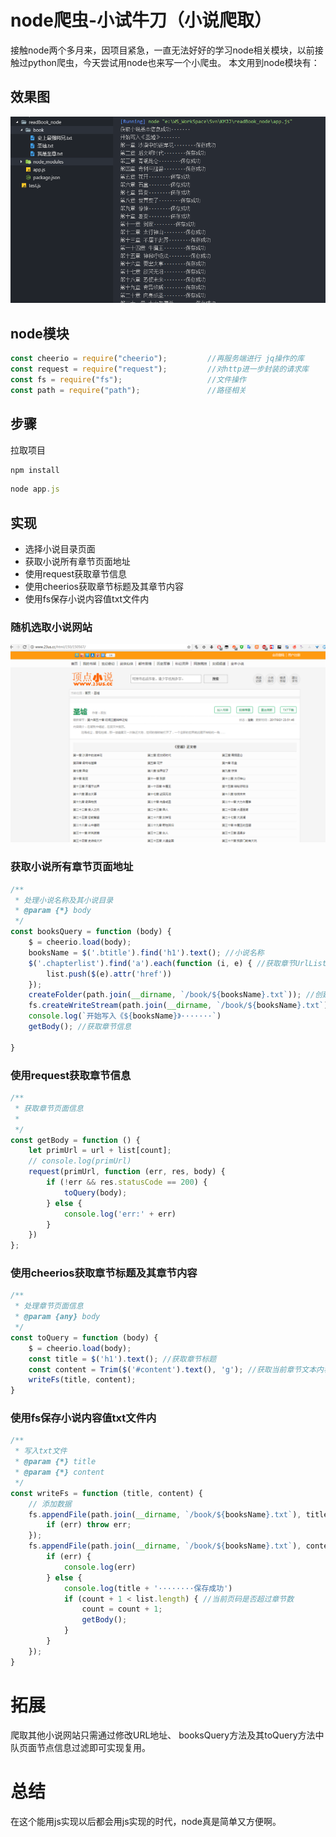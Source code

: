 # node爬虫-小试牛刀（小说爬取）


接触node两个多月来，因项目紧急，一直无法好好的学习node相关模块，以前接触过python爬虫，今天尝试用node也来写一个小爬虫。
本文用到node模块有：
## 效果图
![](/images/img1.png)
## node模块
```js
const cheerio = require("cheerio");         //再服务端进行 jq操作的库
const request = require("request");         //对http进一步封装的请求库
const fs = require("fs");                   //文件操作
const path = require("path");               //路径相关
```
## 步骤
拉取项目
```js
npm install
```
```js
node app.js
```
## 实现
* 选择小说目录页面
* 获取小说所有章节页面地址
* 使用request获取章节信息
* 使用cheerios获取章节标题及其章节内容
* 使用fs保存小说内容值txt文件内
### 随机选取小说网站
![](/images/web.png)
 
### 获取小说所有章节页面地址
```js
/**
 * 处理小说名称及其小说目录
 * @param {*} body 
 */
const booksQuery = function (body) {
    $ = cheerio.load(body);
    booksName = $('.btitle').find('h1').text(); //小说名称
    $('.chapterlist').find('a').each(function (i, e) { //获取章节UrlList
        list.push($(e).attr('href'))
    });
    createFolder(path.join(__dirname, `/book/${booksName}.txt`)); //创建文件夹
    fs.createWriteStream(path.join(__dirname, `/book/${booksName}.txt`)) //创建txt文件
    console.log(`开始写入《${booksName}》·······`)
    getBody(); //获取章节信息

}
```
### 使用request获取章节信息

```js
/**
 * 获取章节页面信息
 * 
 */
const getBody = function () {
    let primUrl = url + list[count];
    // console.log(primUrl)
    request(primUrl, function (err, res, body) {
        if (!err && res.statusCode == 200) {
            toQuery(body);
        } else {
            console.log('err:' + err)
        }
    })
};
```

### 使用cheerios获取章节标题及其章节内容

```js
/**
 * 处理章节页面信息
 * @param {any} body 
 */
const toQuery = function (body) {
    $ = cheerio.load(body);
    const title = $('h1').text(); //获取章节标题
    const content = Trim($('#content').text(), 'g'); //获取当前章节文本内容并去除文本所有空格
    writeFs(title, content);
}
```
### 使用fs保存小说内容值txt文件内
```js
/**
 * 写入txt文件
 * @param {*} title 
 * @param {*} content 
 */
const writeFs = function (title, content) {
    // 添加数据
    fs.appendFile(path.join(__dirname, `/book/${booksName}.txt`), title, function (err) {
        if (err) throw err;
    });
    fs.appendFile(path.join(__dirname, `/book/${booksName}.txt`), content, function (err) {
        if (err) {
            console.log(err)
        } else {
            console.log(title + '········保存成功')
            if (count + 1 < list.length) { //当前页码是否超过章节数
                count = count + 1;
                getBody();
            }
        }
    });
}
```

# 拓展
爬取其他小说网站只需通过修改URL地址、 booksQuery方法及其toQuery方法中队页面节点信息过滤即可实现复用。
# 总结
在这个能用js实现以后都会用js实现的时代，node真是简单又方便啊。